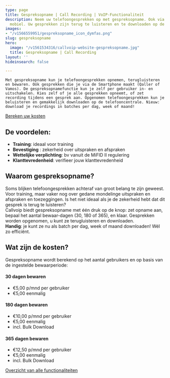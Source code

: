 ```yaml
---
type: page
title: Gespreksopname | Call Recording | VoIP-Functionaliteit
description: Neem uw telefoongesprekken op met gespreksopname. Ook via Qaller en Vamos
  mobiel. Uw gesprekken zijn terug te luisteren en te downloaden op de Hosted telefooncentrale.
images:
- "/v1566559951/gespreksopname_icon_dymfas.png"
slug: gespreksopname
hero:
  image: "/v1561534316/callvoip-website-gespreksopname.jpg"
  title: Gespreksopname | Call Recording
layout: ''
hideinsearch: false

---
```

    Met gespreksopname kun je telefoongesprekken opnemen, terugluisteren en bewaren. Oók gesprekken die je via de Smartphone maakt (Qaller of Vamos). De gespreksopnamefunctie kun je zelf per gebruiker in- en uitschakelen. Kies zelf of je alle gesprekken opneemt, of zet recording tijdens een gesprek aan. Opgenomen telefoongesprekken kun je beluisteren en gemakkelijk downloaden op de telefooncentrale. Nieuw: download je recordings in batches per dag, week of maand! 

<a href="/calculator/" class="button">Bereken uw kosten</a>

## De voordelen:

* **Training**: ideaal voor training
* **Bevestiging** : zekerheid over uitspraken en afspraken
* **Wettelijke verplichting**: bv vanuit de MiFID II regulering
* **Klanttevredenheid**: verifieer jouw klanttevredenheid

## Waarom gespreksopname?

Soms blijken telefoongesprekken achteraf van groot belang te zijn geweest. Voor training, maar vaker nog over gedane mondelinge uitspraken en afspraken en toezeggingen. Is het niet ideaal als je de zekerheid hebt dat dit gesprek is terug te luisteren?  
Callvoip biedt gespreksopname met één druk op de knop: zet opname aan, bepaal het aantal bewaar-dagen (30, 180 of 365), en klaar. Gesprekken worden opgenomen, u kunt ze terugluisteren en downloaden.  
**Handig**: je kunt ze nu als batch per dag, week of maand downloaden! Wél zo efficiënt.

## Wat zijn de kosten?

Gespreksopname wordt berekend op het aantal gebruikers en op basis van de ingestelde bewaarperiode:

#### 30 dagen bewaren

* €5,00 p/mnd per gebruiker
* €5,00 eenmalig

#### 180 dagen bewaren

* €10,00 p/mnd per gebruiker
* €5,00 eenmalig
* incl. Bulk Download

#### 365 dagen bewaren

* €12,50 p/mnd per gebruiker
* €5,00 eenmalig
* incl. Bulk Download

<a href="/telefonie/functionaliteiten/" class="button">Overzicht van alle functionaliteiten</a>